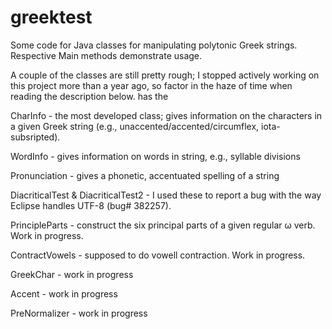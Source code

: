 greektest
=========

Some code for Java classes for manipulating polytonic Greek strings. Respective Main methods demonstrate usage.

A couple of the classes are still pretty rough; I stopped actively working on this project more than a year ago, so factor in the haze of time when reading the description below. has the 

CharInfo - the most developed class; gives information on the characters in a given Greek string (e.g., unaccented/accented/circumflex, iota-subsripted).

WordInfo - gives information on words in string, e.g., syllable divisions

Pronunciation - gives a phonetic, accentuated spelling of a string

DiacriticalTest & DiacriticalTest2 - I used these to report a bug with the way Eclipse handles UTF-8 (bug# 382257).

PrincipleParts - construct the six principal parts of a given regular ω verb. Work in progress.

ContractVowels - supposed to do vowell contraction. Work in progress.

GreekChar - work in progress

Accent - work in progress

PreNormalizer - work in progress
